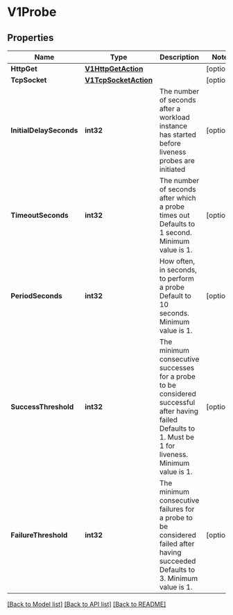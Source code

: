 # V1Probe

## Properties

Name | Type | Description | Notes
------------ | ------------- | ------------- | -------------
**HttpGet** | [**V1HttpGetAction**](v1HTTPGetAction.md) |  | [optional] 
**TcpSocket** | [**V1TcpSocketAction**](v1TCPSocketAction.md) |  | [optional] 
**InitialDelaySeconds** | **int32** | The number of seconds after a workload instance has started before liveness probes are initiated | [optional] 
**TimeoutSeconds** | **int32** | The number of seconds after which a probe times out  Defaults to 1 second. Minimum value is 1. | [optional] 
**PeriodSeconds** | **int32** | How often, in seconds, to perform a probe  Default to 10 seconds. Minimum value is 1. | [optional] 
**SuccessThreshold** | **int32** | The minimum consecutive successes for a probe to be considered successful after having failed  Defaults to 1. Must be 1 for liveness. Minimum value is 1. | [optional] 
**FailureThreshold** | **int32** | The minimum consecutive failures for a probe to be considered failed after having succeeded  Defaults to 3. Minimum value is 1. | [optional] 

[[Back to Model list]](../README.md#documentation-for-models) [[Back to API list]](../README.md#documentation-for-api-endpoints) [[Back to README]](../README.md)


